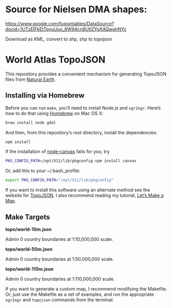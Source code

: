 # Source for Nielsen DMA shapes:

https://www.google.com/fusiontables/DataSource?docid=1UTzElFkEtTpyuUun_6W94cn8UtlZYgXAQwahNYc

Download as KML, convert to shp, shp to topojson

# World Atlas TopoJSON

This repository provides a convenient mechanism for generating TopoJSON files from [Natural Earth](http://naturalearthdata.com/).

## Installing via Homebrew

Before you can run `make`, you’ll need to install Node.js and `ogr2ogr`. Here’s how to do that using [Homebrew](http://mxcl.github.com/homebrew/) on Mac OS X:

```bash
brew install node gdal
```

And then, from this repository’s root directory, install the dependencies:

```bash
npm install
```

If the installation of [node-canvas](https://github.com/learnboost/node-canvas) fails for you, try

```bash
PKG_CONFIG_PATH=/opt/X11/lib/pkgconfig npm install canvas
```

Or, add this to your ~/.bash_profile:

```bash
export PKG_CONFIG_PATH="/opt/X11/lib/pkgconfig"
```

If you want to install this software using an alternate method see the website for [TopoJSON](https://github.com/mbostock/topojson). I also recommend reading my tutorial, [Let’s Make a Map](http://bost.ocks.org/mike/map/).

## Make Targets

<b>topo/world-10m.json</b>

Admin 0 country boundaries at 1:10,000,000 scale.

<b>topo/world-50m.json</b>

Admin 0 country boundaries at 1:50,000,000 scale.

<b>topo/world-110m.json</b>

Admin 0 country boundaries at 1:110,000,000 scale.

If you want to generate a custom map, I recommend modifying the Makefile. Or, just use the Makefile as a set of examples, and run the appropriate `ogr2ogr` and `topojson` commands from the terminal.
